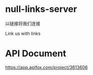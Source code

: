 # null-links-server
以链接将我们连接

Link us with links

# API Document
https://app.apifox.com/project/3613606
